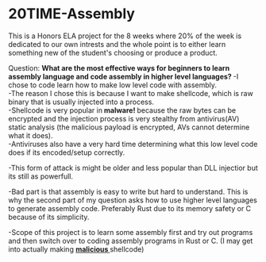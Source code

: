 # 20TIME-Assembly
This is a Honors ELA project for the 8 weeks where 20% of the week is dedicated to our own intrests and the whole point is to either learn something new of the student's choosing or produce a product.

Question:
<B> What are the most effective ways for beginners to learn assembly language and code assembly in higher level languages? </b>
-I chose to code learn how to make low level code with assembly. <br>
-The reason I chose this is because I want to make shellcode, which is raw binary that is usually injected into a process. <br>
-Shellcode is very popular in<b> malware! </b> because the raw bytes can be encrypted and the injection process is very stealthy from antivirus(AV) static analysis (the malicious payload is encrypted, AVs cannot determine what it does). <br>
-Antiviruses also have a very hard time determining what this low level code does if its encoded/setup correctly. <br>

-This form of attack is might be older and less popular than DLL injectior but its still as powerfull. <br>

-Bad part is that assembly is easy to write but hard to understand. This is why the second part of my question asks how to use higher level languages to generate assembly code. Preferably Rust due to its memory safety or C because of its simplicity. <br>

-Scope of this project is to learn some assembly first and try out programs and then switch over to coding assembly programs in Rust or C. (I may get into actually making <b> <u> malicious </u> </b> shellcode) <br>
